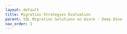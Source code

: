 ```yaml
---
layout: default
title: Migration Strategies Evaluation
parent: SQL Migration Solutions on Azure - Deep Dive
nav_order: 1
---
```

